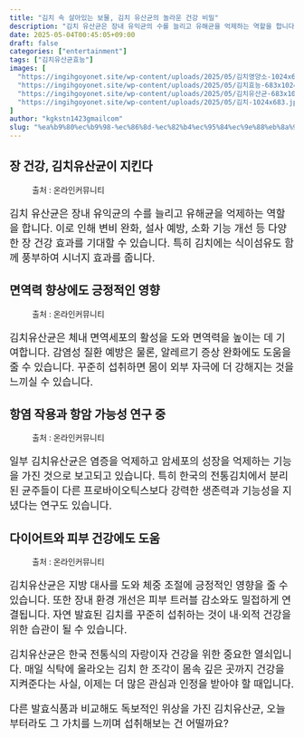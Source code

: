 ```yaml
---
title: "김치 속 살아있는 보물, 김치 유산균의 놀라운 건강 비밀"
description: "김치 유산균은 장내 유익균의 수를 늘리고 유해균을 억제하는 역할을 합니다. 이로 인해 변비 완화, 설사 예방, 소화 기능 개선 등 다양한 장 건강 효과를 기대할 수 있습니다. 특히 김치에는 식이섬유도 함께 풍부하여 시너지 효과를 줍니다."
date: 2025-05-04T00:45:05+09:00
draft: false
categories: ["entertainment"]
tags: ["김치유산균효능"]
images: [
  "https://ingihgoyonet.site/wp-content/uploads/2025/05/김치영양소-1024x678.jpg"
  "https://ingihgoyonet.site/wp-content/uploads/2025/05/김치효능-683x1024.jpg"
  "https://ingihgoyonet.site/wp-content/uploads/2025/05/김치유산균-683x1024.jpg"
  "https://ingihgoyonet.site/wp-content/uploads/2025/05/김치-1024x683.jpg"
]
author: "kgkstn1423gmailcom"
slug: "%ea%b9%80%ec%b9%98-%ec%86%8d-%ec%82%b4%ec%95%84%ec%9e%88%eb%8a%94-%eb%b3%b4%eb%ac%bc-%ea%b9%80%ec%b9%98-%ec%9c%a0%ec%82%b0%ea%b7%a0%ec%9d%98-%eb%86%80%eb%9d%bc%ec%9a%b4-%ea%b1%b4%ea%b0%95-%eb%b9%84"
---
```


<h2 >장 건강, 김치유산균이 지킨다</h2> <figure ><img src="https://ingihgoyonet.site/wp-content/uploads/2025/05/김치영양소-1024x678.jpg" alt="" style="aspect-ratio:16/9;object-fit:cover"/><figcaption >출처 : 온라인커뮤니티</figcaption></figure> <p style="font-size:18px">김치 유산균은 장내 유익균의 수를 늘리고 유해균을 억제하는 역할을 합니다. 이로 인해 변비 완화, 설사 예방, 소화 기능 개선 등 다양한 장 건강 효과를 기대할 수 있습니다. 특히 김치에는 식이섬유도 함께 풍부하여 시너지 효과를 줍니다.</p> <h2 >면역력 향상에도 긍정적인 영향</h2> <figure ><img src="https://ingihgoyonet.site/wp-content/uploads/2025/05/김치효능-683x1024.jpg" alt="" style="aspect-ratio:16/9;object-fit:cover"/><figcaption >출처 : 온라인커뮤니티</figcaption></figure> <p style="font-size:18px">김치유산균은 체내 면역세포의 활성을 도와 면역력을 높이는 데 기여합니다. 감염성 질환 예방은 물론, 알레르기 증상 완화에도 도움을 줄 수 있습니다. 꾸준히 섭취하면 몸이 외부 자극에 더 강해지는 것을 느끼실 수 있습니다.</p> <h2 >항염 작용과 항암 가능성 연구 중</h2> <figure ><img src="https://ingihgoyonet.site/wp-content/uploads/2025/05/김치유산균-683x1024.jpg" alt="" style="aspect-ratio:16/9;object-fit:cover"/><figcaption >출처 : 온라인커뮤니티</figcaption></figure> <p style="font-size:18px">일부 김치유산균은 염증을 억제하고 암세포의 성장을 억제하는 기능을 가진 것으로 보고되고 있습니다. 특히 한국의 전통김치에서 분리된 균주들이 다른 프로바이오틱스보다 강력한 생존력과 기능성을 지녔다는 연구도 있습니다.</p> <h2 >다이어트와 피부 건강에도 도움</h2> <figure ><img src="https://ingihgoyonet.site/wp-content/uploads/2025/05/김치-1024x683.jpg" alt="" style="aspect-ratio:16/9;object-fit:cover"/><figcaption >출처 : 온라인커뮤니티</figcaption></figure> <p style="font-size:18px">김치유산균은 지방 대사를 도와 체중 조절에 긍정적인 영향을 줄 수 있습니다. 또한 장내 환경 개선은 피부 트러블 감소와도 밀접하게 연결됩니다. 자연 발효된 김치를 꾸준히 섭취하는 것이 내·외적 건강을 위한 습관이 될 수 있습니다.</p> <p style="font-size:18px">김치유산균은 한국 전통식의 자랑이자 건강을 위한 중요한 열쇠입니다. 매일 식탁에 올라오는 김치 한 조각이 몸속 깊은 곳까지 건강을 지켜준다는 사실, 이제는 더 많은 관심과 인정을 받아야 할 때입니다.</p> <p style="font-size:18px">다른 발효식품과 비교해도 독보적인 위상을 가진 김치유산균, 오늘부터라도 그 가치를 느끼며 섭취해보는 건 어떨까요?</p>